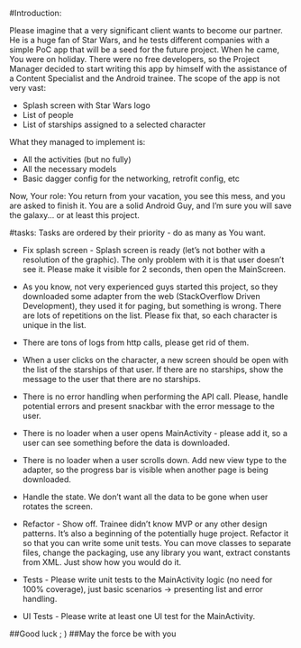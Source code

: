 #Introduction:

Please imagine that a very significant client wants to become our partner.
He is a huge fan of Star Wars, and he tests different companies with a simple PoC app that
will be a seed for the future project.
When he came, You were on holiday. There were no free developers, so the Project Manager
decided to start writing this app by himself with the assistance of a Content Specialist
and the Android trainee.
The scope of the app is not very vast:
- Splash screen with Star Wars logo
- List of people
- List of starships assigned to a selected character

What they managed to implement is:
- All the activities (but no fully)
- All the necessary models
- Basic dagger config for the networking, retrofit config, etc

Now, Your role:
You return from your vacation, you see this mess, and you are asked to finish it.
You are a solid Android Guy, and I’m sure you will save the galaxy... or at least this project.


#tasks:
Tasks are ordered by their priority - do as many as You want.

- Fix splash screen - Splash screen is ready (let’s not bother with a resolution of the graphic).
The only problem with it is that user doesn’t see it. Please make it visible for 2 seconds,
then open the MainScreen.

- As you know, not very experienced guys started this project, 
so they downloaded some adapter from the web (StackOverflow Driven Development), they used it for paging, but something is wrong. There are lots of repetitions on the list. 
Please fix that, so each character is unique in the list.

- There are tons of logs from http calls, please get rid of them.

- When a user clicks on the character, a new screen should be open with the list of the starships of that user. If there are no starships, show the message to the
 user that there are no starships.  
 
- There is no error handling when performing the API call. Please, handle potential errors and present snackbar with the error message to the user.

- There is no loader when a user opens MainActivity - please add it, so a user can see something before the data is downloaded.

- There is no loader when a user scrolls down. Add new view type to the adapter, so the progress bar is visible when another page is being downloaded.

- Handle the state. We don’t want all the data to be gone when user rotates the screen.

- Refactor - Show off. Trainee didn’t know MVP or any other design patterns. It’s also a beginning of the potentially huge project. Refactor it so that you can write some unit tests. You can move classes to separate files, change the packaging, use any library you want, extract constants from
 XML. Just show how you would do it.

- Tests - Please write unit tests to the MainActivity logic (no need for 100% coverage), just basic scenarios -> presenting list and error handling.

- UI Tests - Please write at least one UI test for the MainActivity.

##Good luck ; )
##May the force be with you 